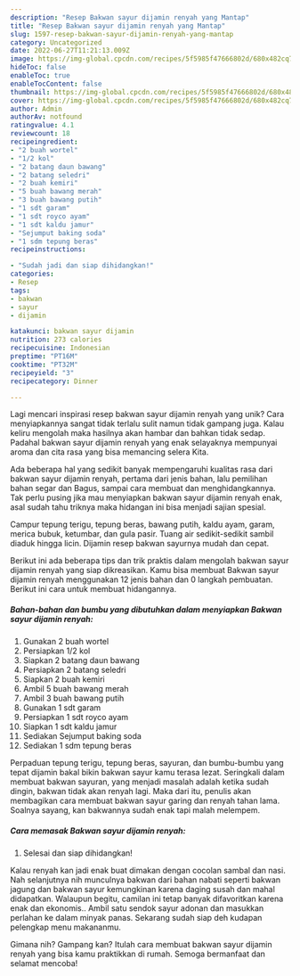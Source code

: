 ```yaml
---
description: "Resep Bakwan sayur dijamin renyah yang Mantap"
title: "Resep Bakwan sayur dijamin renyah yang Mantap"
slug: 1597-resep-bakwan-sayur-dijamin-renyah-yang-mantap
category: Uncategorized
date: 2022-06-27T11:21:13.009Z
image: https://img-global.cpcdn.com/recipes/5f5985f47666802d/680x482cq70/bakwan-sayur-dijamin-renyah-foto-resep-utama.jpg
hideToc: false
enableToc: true
enableTocContent: false
thumbnail: https://img-global.cpcdn.com/recipes/5f5985f47666802d/680x482cq70/bakwan-sayur-dijamin-renyah-foto-resep-utama.jpg
cover: https://img-global.cpcdn.com/recipes/5f5985f47666802d/680x482cq70/bakwan-sayur-dijamin-renyah-foto-resep-utama.jpg
author: Admin
authorAv: notfound
ratingvalue: 4.1
reviewcount: 18
recipeingredient:
- "2 buah wortel"
- "1/2 kol"
- "2 batang daun bawang"
- "2 batang seledri"
- "2 buah kemiri"
- "5 buah bawang merah"
- "3 buah bawang putih"
- "1 sdt garam"
- "1 sdt royco ayam"
- "1 sdt kaldu jamur"
- "Sejumput baking soda"
- "1 sdm tepung beras"
recipeinstructions:

- "Sudah jadi dan siap dihidangkan!"
categories:
- Resep
tags:
- bakwan
- sayur
- dijamin

katakunci: bakwan sayur dijamin 
nutrition: 273 calories
recipecuisine: Indonesian
preptime: "PT16M"
cooktime: "PT32M"
recipeyield: "3"
recipecategory: Dinner

---
```





Lagi mencari inspirasi resep bakwan sayur dijamin renyah yang unik? Cara menyiapkannya sangat tidak terlalu sulit namun tidak gampang juga. Kalau keliru mengolah maka hasilnya akan hambar dan bahkan tidak sedap. Padahal bakwan sayur dijamin renyah yang enak selayaknya mempunyai aroma dan cita rasa yang bisa memancing selera Kita.





Ada beberapa hal yang sedikit banyak mempengaruhi kualitas rasa dari bakwan sayur dijamin renyah, pertama dari jenis bahan, lalu pemilihan bahan segar dan Bagus, sampai cara membuat dan menghidangkannya. Tak perlu pusing jika mau menyiapkan bakwan sayur dijamin renyah enak,      asal sudah tahu triknya maka hidangan ini bisa menjadi sajian spesial.














Campur tepung terigu, tepung beras, bawang putih, kaldu ayam, garam, merica bubuk, ketumbar, dan gula pasir. Tuang air sedikit-sedikit sambil diaduk hingga licin. Dijamin resep bakwan sayurnya mudah dan cepat.






Berikut ini ada beberapa tips dan trik praktis dalam mengolah bakwan sayur dijamin renyah yang siap dikreasikan. Kamu bisa membuat Bakwan sayur dijamin renyah menggunakan 12 jenis bahan dan 0 langkah pembuatan. Berikut ini cara untuk membuat hidangannya.

<!--inarticleads1-->

##### Bahan-bahan dan bumbu yang dibutuhkan dalam menyiapkan Bakwan sayur dijamin renyah:

1. Gunakan 2 buah wortel
1. Persiapkan 1/2 kol
1. Siapkan 2 batang daun bawang
1. Persiapkan 2 batang seledri
1. Siapkan 2 buah kemiri
1. Ambil 5 buah bawang merah
1. Ambil 3 buah bawang putih
1. Gunakan 1 sdt garam
1. Persiapkan 1 sdt royco ayam
1. Siapkan 1 sdt kaldu jamur
1. Sediakan Sejumput baking soda
1. Sediakan 1 sdm tepung beras


Perpaduan tepung terigu, tepung beras, sayuran, dan bumbu-bumbu yang tepat dijamin bakal bikin bakwan sayur kamu terasa lezat. Seringkali dalam membuat bakwan sayuran, yang menjadi masalah adalah ketika sudah dingin, bakwan tidak akan renyah lagi. Maka dari itu, penulis akan membagikan cara membuat bakwan sayur garing dan renyah tahan lama. Soalnya sayang, kan bakwannya sudah enak tapi malah melempem. 

<!--inarticleads2-->

##### Cara memasak Bakwan sayur dijamin renyah:


1. Selesai dan siap dihidangkan!

Kalau renyah kan jadi enak buat dimakan dengan cocolan sambal dan nasi. Nah selanjutnya nih munculnya bakwan dari bahan nabati seperti bakwan jagung dan bakwan sayur kemungkinan karena daging susah dan mahal didapatkan. Walaupun begitu, camilan ini tetap banyak difavoritkan karena enak dan ekonomis.. Ambil satu sendok sayur adonan dan masukkan perlahan ke dalam minyak panas. Sekarang sudah siap deh kudapan pelengkap menu makananmu. 

Gimana nih? Gampang kan? Itulah cara membuat bakwan sayur dijamin renyah yang bisa kamu praktikkan di rumah. Semoga bermanfaat dan selamat mencoba!
